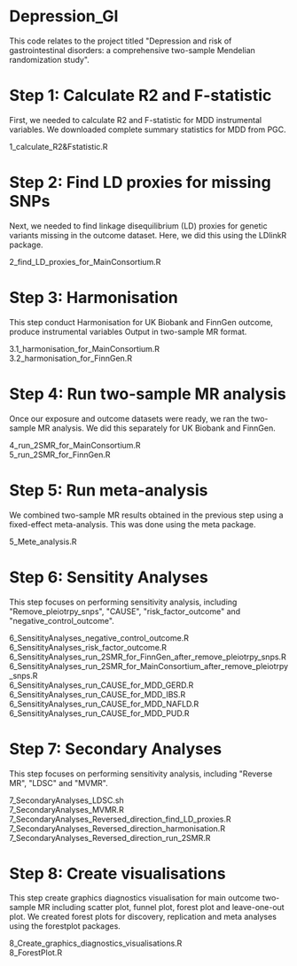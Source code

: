 # Depression_GI
This code relates to the project titled "Depression and risk of gastrointestinal disorders: a comprehensive two-sample Mendelian randomization study".


# Step 1: Calculate R2 and F-statistic
First, we needed to calculate R2 and F-statistic for MDD instrumental variables. We downloaded complete summary statistics for MDD from PGC.

1_calculate_R2&Fstatistic.R

# Step 2: Find LD proxies for missing SNPs
Next, we needed to find linkage disequilibrium (LD) proxies for genetic variants missing in the outcome dataset. Here, we did this using the LDlinkR package.

2_find_LD_proxies_for_MainConsortium.R

# Step 3: Harmonisation
This step conduct Harmonisation for UK Biobank and FinnGen outcome, produce instrumental variables Output in two-sample MR format.

3.1_harmonisation_for_MainConsortium.R  
3.2_harmonisation_for_FinnGen.R

# Step 4: Run two-sample MR analysis
Once our exposure and outcome datasets were ready, we ran the two-sample MR analysis. We did this separately for UK Biobank and FinnGen. 

4_run_2SMR_for_MainConsortium.R  
5_run_2SMR_for_FinnGen.R

# Step 5: Run meta-analysis
We combined two-sample MR results obtained in the previous step using a fixed-effect meta-analysis. This was done using the meta package.

5_Mete_analysis.R

# Step 6: Sensitity Analyses
This step focuses on performing sensitivity analysis, including "Remove_pleiotrpy_snps", "CAUSE", "risk_factor_outcome" and "negative_control_outcome".

6_SensitityAnalyses_negative_control_outcome.R  
6_SensitityAnalyses_risk_factor_outcome.R  
6_SensitityAnalyses_run_2SMR_for_FinnGen_after_remove_pleiotrpy_snps.R  
6_SensitityAnalyses_run_2SMR_for_MainConsortium_after_remove_pleiotrpy_snps.R  
6_SensitityAnalyses_run_CAUSE_for_MDD_GERD.R  
6_SensitityAnalyses_run_CAUSE_for_MDD_IBS.R  
6_SensitityAnalyses_run_CAUSE_for_MDD_NAFLD.R  
6_SensitityAnalyses_run_CAUSE_for_MDD_PUD.R  

# Step 7: Secondary Analyses
This step focuses on performing sensitivity analysis, including "Reverse MR", "LDSC" and "MVMR".

7_SecondaryAnalyses_LDSC.sh  
7_SecondaryAnalyses_MVMR.R  
7_SecondaryAnalyses_Reversed_direction_find_LD_proxies.R  
7_SecondaryAnalyses_Reversed_direction_harmonisation.R  
7_SecondaryAnalyses_Reversed_direction_run_2SMR.R  

# Step 8: Create visualisations
This step  create graphics diagnostics visualisation for main outcome two-sample MR including scatter plot, funnel plot, forest plot and leave-one-out plot. We created forest plots for discovery, replication and meta analyses using the forestplot packages.

8_Create_graphics_diagnostics_visualisations.R  
8_ForestPlot.R

